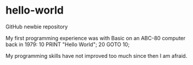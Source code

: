 # hello-world
GitHub newbie repository

My first programming experience was with Basic on an ABC-80 computer back in 1979: 
10 PRINT "Hello World"; 
20 GOTO 10; 

My programming skills have not improved too much since then I am afraid. 

